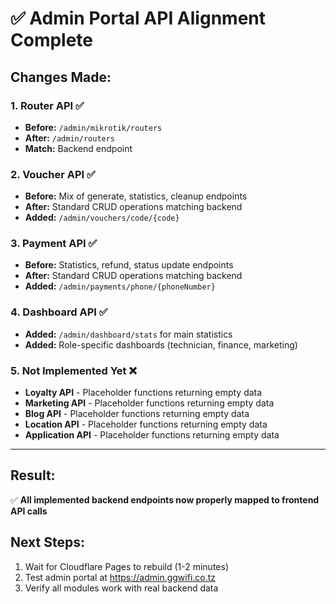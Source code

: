 # ✅ Admin Portal API Alignment Complete

## Changes Made:

### 1. Router API ✅
- **Before:** `/admin/mikrotik/routers`
- **After:** `/admin/routers`
- **Match:** Backend endpoint

### 2. Voucher API ✅
- **Before:** Mix of generate, statistics, cleanup endpoints
- **After:** Standard CRUD operations matching backend
- **Added:** `/admin/vouchers/code/{code}`

### 3. Payment API ✅
- **Before:** Statistics, refund, status update endpoints
- **After:** Standard CRUD operations matching backend
- **Added:** `/admin/payments/phone/{phoneNumber}`

### 4. Dashboard API ✅
- **Added:** `/admin/dashboard/stats` for main statistics
- **Added:** Role-specific dashboards (technician, finance, marketing)

### 5. Not Implemented Yet ❌
- **Loyalty API** - Placeholder functions returning empty data
- **Marketing API** - Placeholder functions returning empty data
- **Blog API** - Placeholder functions returning empty data  
- **Location API** - Placeholder functions returning empty data
- **Application API** - Placeholder functions returning empty data

---

## Result:
✅ **All implemented backend endpoints now properly mapped to frontend API calls**

## Next Steps:
1. Wait for Cloudflare Pages to rebuild (1-2 minutes)
2. Test admin portal at https://admin.ggwifi.co.tz
3. Verify all modules work with real backend data


